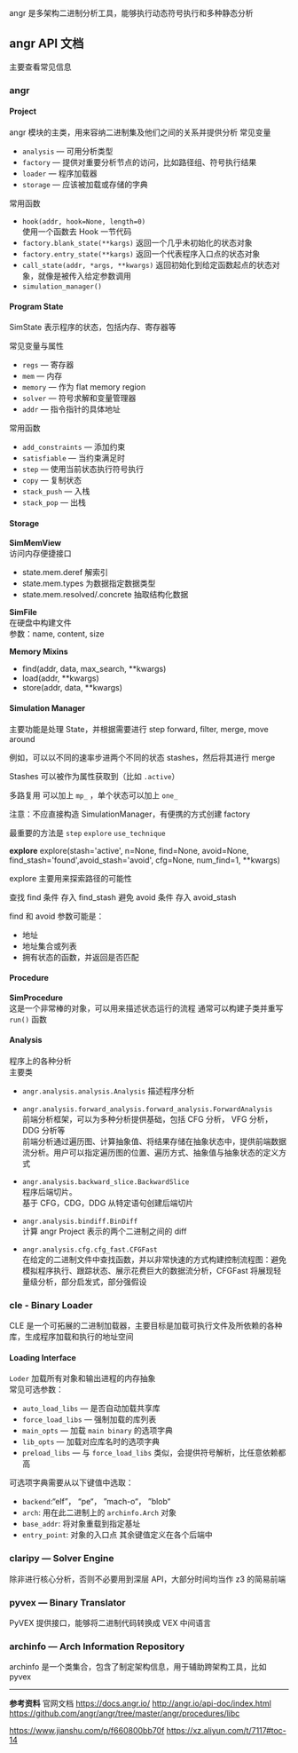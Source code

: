 angr 是多架构二进制分析工具，能够执行动态符号执行和多种静态分析

## angr API 文档
主要查看常见信息
### angr
#### Project  
angr 模块的主类，用来容纳二进制集及他们之间的关系并提供分析
常见变量
- ``analysis`` — 可用分析类型
- ``factory`` — 提供对重要分析节点的访问，比如路径组、符号执行结果
- ``loader`` — 程序加载器
- ``storage`` — 应该被加载或存储的字典

常用函数
- ``hook(addr, hook=None, length=0)``  
    使用一个函数去 Hook 一节代码
- ``factory.blank_state(**kargs)``
    返回一个几乎未初始化的状态对象
- ``factory.entry_state(**kargs)``
    返回一个代表程序入口点的状态对象  
- ``call_state(addr, *args, **kwargs)``
    返回初始化到给定函数起点的状态对象，就像是被传入给定参数调用
- ``simulation_manager()``

#### Program State  
SimState 表示程序的状态，包括内存、寄存器等  

常见变量与属性
- ``regs`` — 寄存器  
- ``mem`` — 内存
- ``memory`` — 作为 flat memory region  
- ``solver`` — 符号求解和变量管理器
- ``addr`` — 指令指针的具体地址

常用函数
- ``add_constraints`` — 添加约束  
- ``satisfiable`` — 当约束满足时  
- ``step`` — 使用当前状态执行符号执行
- ``copy`` — 复制状态
- ``stack_push`` — 入栈
- ``stack_pop`` — 出栈

#### Storage  
**SimMemView**  
访问内存便捷接口
- state.mem.deref 解索引  
- state.mem.types 为数据指定数据类型  
- state.mem.resolved/.concrete 抽取结构化数据  

**SimFile**  
在硬盘中构建文件  
参数：name, content, size

**Memory Mixins**
- find(addr, data, max_search, **kwargs)
- load(addr, **kwargs)
- store(addr, data, **kwargs)

#### Simulation Manager
主要功能是处理 State，并根据需要进行 step forward, filter, merge, move around

例如，可以以不同的速率步进两个不同的状态 stashes，然后将其进行 merge

Stashes 可以被作为属性获取到（比如 ``.active``）

多路复用 可以加上 ``mp_`` ，单个状态可以加上 ``one_``

注意：不应直接构造 SimulationManager，有便携的方式创建 factory

最重要的方法是 ``step`` ``explore`` ``use_technique``

**explore**
explore(stash='active', n=None, find=None, avoid=None, find_stash='found',avoid_stash='avoid', cfg=None, num_find=1, **kwargs)

explore 主要用来探索路径的可能性

查找 find 条件 存入 find_stash
避免 avoid 条件 存入 avoid_stash

find 和 avoid 参数可能是：
- 地址
- 地址集合或列表
- 拥有状态的函数，并返回是否匹配

#### Procedure  
**SimProcedure**  
这是一个非常棒的对象，可以用来描述状态运行的流程
通常可以构建子类并重写 ``run()`` 函数

#### Analysis  
程序上的各种分析  
主要类
- ``angr.analysis.analysis.Analysis``
    描述程序分析  
- ``angr.analysis.forward_analysis.forward_analysis.ForwardAnalysis``  
    前端分析框架，可以为多种分析提供基础，包括 CFG 分析， VFG 分析，DDG 分析等  
    前端分析通过遍历图、计算抽象值、将结果存储在抽象状态中，提供前端数据流分析。用户可以指定遍历图的位置、遍历方式、抽象值与抽象状态的定义方式  
- ``angr.analysis.backward_slice.BackwardSlice``  
    程序后端切片。  
    基于 CFG，CDG，DDG 从特定语句创建后端切片  

- ``angr.analysis.bindiff.BinDiff``  
    计算 angr Project 表示的两个二进制之间的 diff  

- ``angr.analysis.cfg.cfg_fast.CFGFast``  
    在给定的二进制文件中查找函数，并以非常快速的方式构建控制流程图：避免模拟程序执行、跟踪状态、展示花费巨大的数据流分析，CFGFast 将展现轻量级分析，部分启发式，部分强假设  

### cle - Binary Loader  
CLE 是一个可拓展的二进制加载器，主要目标是加载可执行文件及所依赖的各种库，生成程序加载和执行的地址空间
#### Loading Interface  
``Loder`` 加载所有对象和输出进程的内存抽象  
常见可选参数：
- ``auto_load_libs`` — 是否自动加载共享库
- ``force_load_libs`` — 强制加载的库列表
- ``main_opts`` — 加载 ``main binary`` 的选项字典  
- ``lib_opts`` — 加载对应库名时的选项字典  
- ``preload_libs`` — 与 ``force_load_libs`` 类似，会提供符号解析，比任意依赖都高

可选项字典需要从以下键值中选取：
- ``backend``:“elf”， “pe“， ”mach-o“， ”blob“
- ``arch``: 用在此二进制上的 ``archinfo.Arch`` 对象
- ``base_addr``: 将对象重载到指定基址
- ``entry_point``: 对象的入口点
其余键值定义在各个后端中

### claripy — Solver Engine  
除非进行核心分析，否则不必要用到深层 API，大部分时间均当作 z3 的简易前端  

### pyvex — Binary Translator  
PyVEX 提供接口，能够将二进制代码转换成 VEX 中间语言  

### archinfo — Arch Information Repository  
archinfo 是一个类集合，包含了制定架构信息，用于辅助跨架构工具，比如 pyvex  

---
**参考资料**
官网文档
https://docs.angr.io/
http://angr.io/api-doc/index.html
https://github.com/angr/angr/tree/master/angr/procedures/libc

https://www.jianshu.com/p/f660800bb70f
https://xz.aliyun.com/t/7117#toc-14